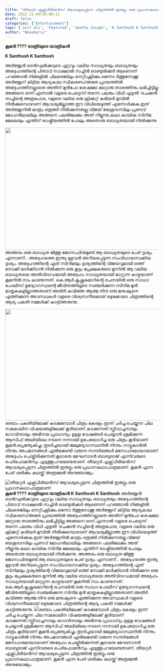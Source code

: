 ```yaml
---
title: "തീയറ്റർ എക്സ്പീരിയൻസ് ആവശ്യപ്പെടുന്ന ചിത്രത്തിൽ ഇരുട്ടും ഒരു പ്രധാനകഥാപാത്രമാണ്"
date: 2022-11-04T10:08:11
draft: false
categories: ["Entertainment"]
tags: ['asif ali', 'Featured', 'Jeethu Joseph', 'K Santhosh K Santhosh', 'kooman']
author: "Beaumaris"
---
```


<strong>കൂമൻ ???? രാത്രിയുടെ യാത്രികൻ</strong>

<strong>K Santhosh K Santhosh </strong>

അർജ്ജുൻ ടെൻഡുൽക്കറുടെ ഏറ്റവും വലിയ സാധ്യതയും ബാധ്യതയും അദ്ദേഹത്തിന്റെ പിതാവ് സാക്ഷാൽ സച്ചിൻ ടെണ്ടുൽക്കർ ആണെന്ന് പറഞ്ഞാൽ നിങ്ങളിൽ ചിലരെങ്കിലും നെറ്റിചുളിക്കും.ഒന്നോ ർത്തുനോക്കൂ അർജ്ജുന് കിട്ടിയ ആദ്യകാല സ്വീകരണം!അതേ പ്രായത്തിൽ അദ്ദേഹത്തിനല്ലാതെ അതിന് മുൻപോ ശേഷമോ മറ്റൊരു താരത്തിനും ലഭിച്ചിട്ടില്ല അങ്ങനെ ഒന്ന്.എന്നാൽ വളരെ പെട്ടെന്ന് തന്നെ പലരും വിധി എഴുതി 'ചെക്കൻ സച്ചിന്റെ അത്രപോര, വളരെ വലിയ ഒരു ക്രിക്കറ്റ് കരിയർ മുമ്പിൽ നിൽക്കുമ്പൊഴാണ് ആവശ്യമില്ലാത്ത ഈ വിധിയെഴുത്ത് എന്നോർക്കുക.ഇത് അർജ്ജുനിൽ മാത്രം ഒതുങ്ങി നിൽക്കുന്നതല്ല വിജയ് യേശുദാസിലും പ്രണവ് മോഹൻലാലിലും അങ്ങനെ പലരിലേക്കും അത് നീളുന്നു.കലാ കായിക സിനിമ മേഖലയും എന്തിന് രാഷ്ട്രീയത്തിൽ പോലും അതൊരു ബാധ്യതയായി നിൽക്കുന്നു.

<img class="size-full wp-image-357276 aligncenter" src="https://cdn.boolokam.com/articles/2022/11/1_uuiiii.jpg" alt="" width="700" height="400" />അത്തരം ഒരു ബാധ്യത ജിത്തു ജോസഫിനുമുണ്ട്.ആ ബാധ്യതയുടെ പേര് ദൃശ്യം എന്നാണ്!.. അദ്ദേഹത്തെ ഇന്ത്യ മുഴുവൻ അറിയപ്പെടുന്ന സംവിധായനാക്കിയ ദൃശ്യം. അദ്ദേഹത്തിന്റെ ഏത് സിനിമയും ദൃശ്യത്തിന്റെ വിജയവുമായി ഒത്ത് നോക്കി മാർക്കിടാൻ നിൽക്കുന്ന ഒരു കൂട്ടം പ്രേക്ഷകരുടെ മുന്നിൽ ആ വലിയ ബാധ്യതയെ അതിവിദഗ്ധമായി അദ്ദേഹം സാധ്യതയായി മാറ്റുന്ന കാഴ്ചയാണ് കൂമനിൽ നാം കാണുന്നത്. കെ.ആർ.കൃഷ്ണകുമാറിന്റെ രചനയിൽ ഒരു സാധാ പോലീസ് ഉദ്യോഗസ്ഥന്റെ ജീവിതത്തിലൂടെ സഞ്ചരിക്കുന്ന സിനിമ മുൻ മാതൃകകളില്ലാത്തതാണ്.അതിർ കവിഞ്ഞ ആത്മ നിന്ദ ഒരു മനുഷ്യനെ എത്തിക്കുന്ന അവസ്ഥകൾ വളരെ വിശ്വസനീയമായ് ഒഴുക്കോടെ ചിത്രത്തിന്റെ ആദ്യ പകുതി നമ്മൾക്ക് കാട്ടിത്തരുന്നു.

<img class="wp-image-357277 aligncenter" src="https://cdn.boolokam.com/articles/2022/11/1_gngn.jpg" alt="" width="649" height="365" />രണ്ടാം പകുതിയിലേക്ക് കടക്കുമ്പോൾ ചിത്രം കേരളം ഇന്ന് ചർച്ച ചെയ്യുന്ന ചില സമകാലീന വിഷയങ്ങളിലേക്ക് കൂടിയാണ് കടക്കുന്നത്.സ്ലീവാച്ചനായും ഗോവിന്ദായും അഭിനയ പ്രാധാന്യം ഉളള വേഷങ്ങൾ ചെയ്യാൻ ശ്രമിക്കുന്ന ആസിഫ് അലിയിലെ നടനെ നന്നായി ഉപേയോഗിച്ച ഒരു ചിത്രം കൂടിയാണ് കൂമൻ.പ്രെത്യേകിച്ചും തുടർച്ചയായി മേലുദ്യോഗസ്ഥനിൽ നിന്നും നാട്ടുകാരിൽ നിന്നും അപമാനങ്ങൾ ഏൽക്കേണ്ടി വരുന്ന സന്ദർഭങ്ങൾ മനോഹരമായായാണ് അദ്ദേഹം ചെയ്തിരിക്കുന്നത്.കൂടാതെ മേഘനാദൻ ബാബുരാജ് എന്നിവരുടെ പെർഫോമൻസും എടുത്തുപറയേണ്ടതാണ്. തീയറ്റർ എക്സ്പീരിയൻസ് ആവശ്യപ്പെടുന്ന ചിത്രത്തിൽ ഇരുട്ടും ഒരു പ്രധാനകഥാപാത്രമാണ്. കൂമൻ എന്ന പേര് ശരിക്കും കഥയ്ക്ക് അത്രമേൽ അനുയോജ്യം.


![തീയറ്റർ എക്സ്പീരിയൻസ് ആവശ്യപ്പെടുന്ന ചിത്രത്തിൽ ഇരുട്ടും ഒരു പ്രധാനകഥാപാത്രമാണ്](https://cdn.boolokam.com/articles/2022/11/1_uuiiii.jpg)**കൂമൻ ???? രാത്രിയുടെ യാത്രികൻ** **K Santhosh K Santhosh** അർജ്ജുൻ ടെൻഡുൽക്കറുടെ ഏറ്റവും വലിയ സാധ്യതയും ബാധ്യതയും അദ്ദേഹത്തിന്റെ പിതാവ് സാക്ഷാൽ സച്ചിൻ ടെണ്ടുൽക്കർ ആണെന്ന് പറഞ്ഞാൽ നിങ്ങളിൽ ചിലരെങ്കിലും നെറ്റിചുളിക്കും.ഒന്നോ ർത്തുനോക്കൂ അർജ്ജുന് കിട്ടിയ ആദ്യകാല സ്വീകരണം!അതേ പ്രായത്തിൽ അദ്ദേഹത്തിനല്ലാതെ അതിന് മുൻപോ ശേഷമോ മറ്റൊരു താരത്തിനും ലഭിച്ചിട്ടില്ല അങ്ങനെ ഒന്ന്.എന്നാൽ വളരെ പെട്ടെന്ന് തന്നെ പലരും വിധി എഴുതി 'ചെക്കൻ സച്ചിന്റെ അത്രപോര, വളരെ വലിയ ഒരു ക്രിക്കറ്റ് കരിയർ മുമ്പിൽ നിൽക്കുമ്പൊഴാണ് ആവശ്യമില്ലാത്ത ഈ വിധിയെഴുത്ത് എന്നോർക്കുക.ഇത് അർജ്ജുനിൽ മാത്രം ഒതുങ്ങി നിൽക്കുന്നതല്ല വിജയ് യേശുദാസിലും പ്രണവ് മോഹൻലാലിലും അങ്ങനെ പലരിലേക്കും അത് നീളുന്നു.കലാ കായിക സിനിമ മേഖലയും എന്തിന് രാഷ്ട്രീയത്തിൽ പോലും അതൊരു ബാധ്യതയായി നിൽക്കുന്നു. അത്തരം ഒരു ബാധ്യത ജിത്തു ജോസഫിനുമുണ്ട്.ആ ബാധ്യതയുടെ പേര് ദൃശ്യം എന്നാണ്!.. അദ്ദേഹത്തെ ഇന്ത്യ മുഴുവൻ അറിയപ്പെടുന്ന സംവിധായനാക്കിയ ദൃശ്യം. അദ്ദേഹത്തിന്റെ ഏത് സിനിമയും ദൃശ്യത്തിന്റെ വിജയവുമായി ഒത്ത് നോക്കി മാർക്കിടാൻ നിൽക്കുന്ന ഒരു കൂട്ടം പ്രേക്ഷകരുടെ മുന്നിൽ ആ വലിയ ബാധ്യതയെ അതിവിദഗ്ധമായി അദ്ദേഹം സാധ്യതയായി മാറ്റുന്ന കാഴ്ചയാണ് കൂമനിൽ നാം കാണുന്നത്. കെ.ആർ.കൃഷ്ണകുമാറിന്റെ രചനയിൽ ഒരു സാധാ പോലീസ് ഉദ്യോഗസ്ഥന്റെ ജീവിതത്തിലൂടെ സഞ്ചരിക്കുന്ന സിനിമ മുൻ മാതൃകകളില്ലാത്തതാണ്.അതിർ കവിഞ്ഞ ആത്മ നിന്ദ ഒരു മനുഷ്യനെ എത്തിക്കുന്ന അവസ്ഥകൾ വളരെ വിശ്വസനീയമായ് ഒഴുക്കോടെ ചിത്രത്തിന്റെ ആദ്യ പകുതി നമ്മൾക്ക് കാട്ടിത്തരുന്നു. ![](https://cdn.boolokam.com/articles/2022/11/1_gngn.jpg)രണ്ടാം പകുതിയിലേക്ക് കടക്കുമ്പോൾ ചിത്രം കേരളം ഇന്ന് ചർച്ച ചെയ്യുന്ന ചില സമകാലീന വിഷയങ്ങളിലേക്ക് കൂടിയാണ് കടക്കുന്നത്.സ്ലീവാച്ചനായും ഗോവിന്ദായും അഭിനയ പ്രാധാന്യം ഉളള വേഷങ്ങൾ ചെയ്യാൻ ശ്രമിക്കുന്ന ആസിഫ് അലിയിലെ നടനെ നന്നായി ഉപേയോഗിച്ച ഒരു ചിത്രം കൂടിയാണ് കൂമൻ.പ്രെത്യേകിച്ചും തുടർച്ചയായി മേലുദ്യോഗസ്ഥനിൽ നിന്നും നാട്ടുകാരിൽ നിന്നും അപമാനങ്ങൾ ഏൽക്കേണ്ടി വരുന്ന സന്ദർഭങ്ങൾ മനോഹരമായായാണ് അദ്ദേഹം ചെയ്തിരിക്കുന്നത്.കൂടാതെ മേഘനാദൻ ബാബുരാജ് എന്നിവരുടെ പെർഫോമൻസും എടുത്തുപറയേണ്ടതാണ്. തീയറ്റർ എക്സ്പീരിയൻസ് ആവശ്യപ്പെടുന്ന ചിത്രത്തിൽ ഇരുട്ടും ഒരു പ്രധാനകഥാപാത്രമാണ്. കൂമൻ എന്ന പേര് ശരിക്കും കഥയ്ക്ക് അത്രമേൽ അനുയോജ്യം.
